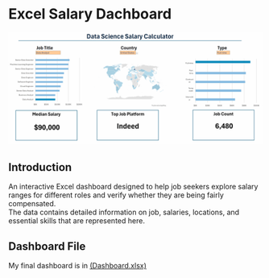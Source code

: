 # Excel Salary Dachboard

![Dashboard Analysis](./images/dashboard.gif)
## Introduction
An interactive Excel dashboard designed to help job seekers explore salary ranges for different roles and verify whether they are being fairly compensated.  
The data contains detailed information on job, salaries, locations, and essential skills that are represented here.

## Dashboard File

My final dashboard is in [(Dashboard.xlsx)](Dashboard.xlsx)

